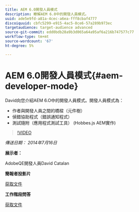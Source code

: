 ```yaml
---
title: AEM 6.0開發人員模式
description: 瞭解AEM 6.0中的開發人員模式。
uuid: ade5e9fd-a81a-4cec-a6ea-fff8cbaf4777
discoiquuid: cbfc5299-e915-4ac5-8ce6-57a289b973ec
targetaudience: target-audience advanced
source-git-commit: edd0bdb28a9b3d065a64a95af6a216b747577c77
workflow-type: tm+mt
source-wordcount: '67'
ht-degree: 5%

---
```


# AEM 6.0開發人員模式{#aem-developer-mode}

David向您介紹AEM 6.O中的開發人員模式。開發人員模式為：

* 作者與開發人員之間的橋樑（元件樹）
* 偵錯協助程式（錯誤通知程式）
* 測試隨附（應用程式測試工具） (Hobbes.js AEM實作)

>[!VIDEO](https://video.tv.adobe.com/v/19501/?quality=9)

*傳送日期： 2014年7月16日*

**展示者：**

AdobeQE開發人員David Catalan

**簡報者投影片**

[获取文件](assets/aem-6-developer-mode-07-16-14.pdf)

**工作階段問答**

[获取文件](assets/q-a-developer-mode-7-16-14.pdf)
<!--
[Get back to the Overview](https://helpx.adobe.com/experience-manager/kt/eseminars/gems/aem-index.html)
-->

